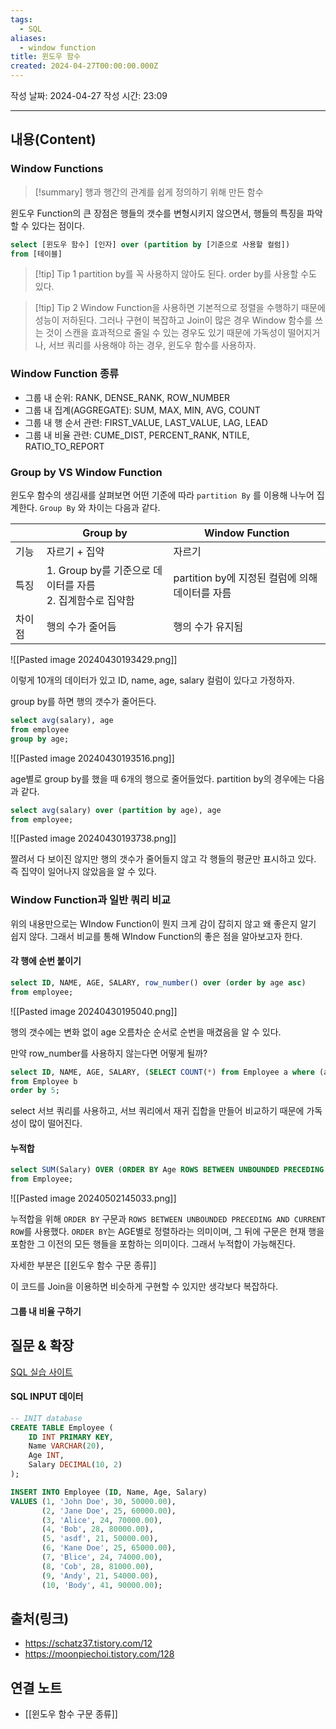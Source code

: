 ```yaml
---
tags:
  - SQL
aliases:
  - window function
title: 윈도우 함수
created: 2024-04-27T00:00:00.000Z
---
```

작성 날짜: 2024-04-27
작성 시간: 23:09


----
## 내용(Content)

### Window Functions

>[!summary]
>행과 행간의 관계를 쉽게 정의하기 위해 만든 함수

윈도우 Function의 큰 장점은 행들의 갯수를 변형시키지 않으면서, 행들의 특징을 파악할 수 있다는 점이다. 

```SQL
select [윈도우 함수] [인자] over (partition by [기준으로 사용할 컬럼]) 
from [테이블]
```

>[!tip] Tip 1
>partition by를 꼭 사용하지 않아도 된다. order by를 사용할 수도 있다.

>[!tip] Tip 2
>Window Function을 사용하면 기본적으로 정렬을 수행하기 때문에 성능이 저하된다. 그러나 구현이 복잡하고 Join이 많은 경우 Window 함수를 쓰는 것이 스캔을 효과적으로 줄일 수 있는 경우도 있기 때문에 가독성이 떨어지거나, 서브 쿼리를 사용해야 하는 경우, 윈도우 함수를 사용하자.

### Window Function 종류

- 그룹 내 순위: RANK, DENSE_RANK, ROW_NUMBER
- 그룹 내 집계(AGGREGATE): SUM, MAX, MIN, AVG, COUNT
- 그룹 내 행 순서 관련: FIRST_VALUE, LAST_VALUE, LAG, LEAD
- 그룹 내 비율 관련: CUME_DIST, PERCENT_RANK, NTILE, RATIO_TO_REPORT

### Group by VS Window Function

윈도우 함수의 생김새를 살펴보면 어떤 기준에 따라 `partition By` 를 이용해 나누어 집계한다. `Group By` 와 차이는 다음과 같다.


|     | Group by                                      | Window Function                  |
| --- | --------------------------------------------- | -------------------------------- |
| 기능  | 자르기 + 집약                                      | 자르기                              |
| 특징  | 1. Group by를 기준으로 데이터를 자름<br>2. 집계함수로 집약함<br> | partition by에 지정된 컬럼에 의해 데이터를 자름 |
| 차이점 | 행의 수가 줄어듬                                     | 행의 수가 유지됨                        |

![[Pasted image 20240430193429.png]]

이렇게 10개의 데이터가 있고 ID, name, age, salary 컬럼이 있다고 가정하자.

group by를 하면 행의 갯수가 줄어든다.

```SQL
select avg(salary), age
from employee
group by age;
```

![[Pasted image 20240430193516.png]]

age별로 group by를 했을 때 6개의 행으로 줄어들었다. partition by의 경우에는 다음과 같다.

```SQL
select avg(salary) over (partition by age), age
from employee;
```

![[Pasted image 20240430193738.png]]

짤려서 다 보이진 않지만 행의 갯수가 줄어들지 않고 각 행들의 평균만 표시하고 있다. 즉 집약이 일어나지 않았음을 알 수 있다.

### Window Function과 일반 쿼리 비교

위의 내용만으로는 WIndow Function이 뭔지 크게 감이 잡히지 않고 왜 좋은지 알기 쉽지 않다. 그래서 비교를 통해 WIndow Function의 좋은 점을 알아보고자 한다.

#### 각 행에 순번 붙이기

```SQL
select ID, NAME, AGE, SALARY, row_number() over (order by age asc)
from employee;
```

![[Pasted image 20240430195040.png]]

행의 갯수에는 변화 없이 age 오름차순 순서로 순번을 매겼음을 알 수 있다. 

만약 row_number를 사용하지 않는다면 어떻게 될까?

```SQL
select ID, NAME, AGE, SALARY, (SELECT COUNT(*) from Employee a where (a.id, a.age) <= (b.id, b.age))
from Employee b
order by 5;
```

select 서브 쿼리를 사용하고,  서브 쿼리에서 재귀 집합을 만들어 비교하기 때문에 가독성이 많이 떨어진다.

#### 누적합

```SQL
select SUM(Salary) OVER (ORDER BY Age ROWS BETWEEN UNBOUNDED PRECEDING AND CURRENT ROW), name, age
from Employee;
```

![[Pasted image 20240502145033.png]]

누적합을 위해 `ORDER BY` 구문과 `ROWS BETWEEN UNBOUNDED PRECEDING AND CURRENT ROW`를 사용했다. `ORDER BY`는 AGE별로 정렬하라는 의미이며, 그 뒤에 구문은 현재 행을 포함한 그 이전의 모든 행들을 포함하는 의미이다. 그래서 누적합이 가능해진다.

자세한 부분은 [[윈도우 함수 구문 종류]]

이 코드를 Join을 이용하면 비슷하게 구현할 수 있지만 생각보다 복잡하다.

#### 그룹 내 비율 구하기

## 질문 & 확장

[SQL 실습 사이트](https://sqlfiddle.com/mysql/online-compiler?id=e206b3bf-a063-491d-90f8-a79211a163df)

 #### SQL INPUT 데이터
 
```SQL
-- INIT database
CREATE TABLE Employee (
    ID INT PRIMARY KEY,
    Name VARCHAR(20),
    Age INT,
    Salary DECIMAL(10, 2)
);

INSERT INTO Employee (ID, Name, Age, Salary)
VALUES (1, 'John Doe', 30, 50000.00),
       (2, 'Jane Doe', 25, 60000.00),
       (3, 'Alice', 24, 70000.00),
       (4, 'Bob', 28, 80000.00),
       (5, 'asdf', 21, 50000.00),
       (6, 'Kane Doe', 25, 65000.00),
       (7, 'Blice', 24, 74000.00),
       (8, 'Cob', 28, 81000.00),
       (9, 'Andy', 21, 54000.00),
       (10, 'Body', 41, 90000.00);
```



## 출처(링크)

- https://schatz37.tistory.com/12
- https://moonpiechoi.tistory.com/128
## 연결 노트

- [[윈도우 함수 구문 종류]]








